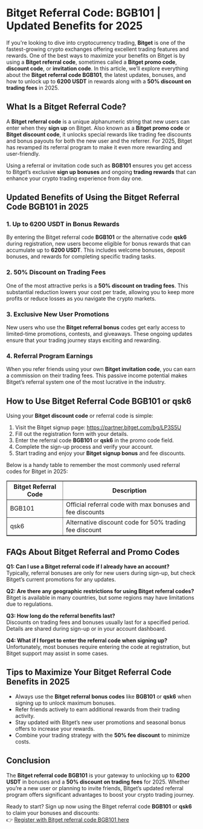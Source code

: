 <h1>Bitget Referral Code: BGB101 | Updated Benefits for 2025</h1>
<p>If you're looking to dive into cryptocurrency trading, <strong>Bitget</strong> is one of the fastest-growing crypto exchanges offering excellent trading features and rewards. One of the best ways to maximize your benefits on Bitget is by using a <strong>Bitget referral code</strong>, sometimes called a <strong>Bitget promo code</strong>, <strong>discount code</strong>, or <strong>invitation code</strong>. In this article, we’ll explore everything about the <strong>Bitget referral code BGB101</strong>, the latest updates, bonuses, and how to unlock up to <strong>6200 USDT</strong> in rewards along with a <strong>50% discount on trading fees</strong> in 2025.</p>
<h2>What Is a Bitget Referral Code?</h2>
<p>A <strong>Bitget referral code</strong> is a unique alphanumeric string that new users can enter when they <strong>sign up</strong> on Bitget. Also known as a <strong>Bitget promo code</strong> or <strong>Bitget discount code</strong>, it unlocks special rewards like trading fee discounts and bonus payouts for both the new user and the referrer. For 2025, Bitget has revamped its referral program to make it even more rewarding and user-friendly.</p>
<p>Using a referral or invitation code such as <strong>BGB101</strong> ensures you get access to Bitget’s exclusive <strong>sign up bonuses</strong> and ongoing <strong>trading rewards</strong> that can enhance your crypto trading experience from day one.</p>
<h2>Updated Benefits of Using the Bitget Referral Code BGB101 in 2025</h2>
<h3>1. Up to 6200 USDT in Bonus Rewards</h3>
<p>By entering the Bitget referral code <strong>BGB101</strong> or the alternative code <strong>qsk6</strong> during registration, new users become eligible for bonus rewards that can accumulate up to <strong>6200 USDT</strong>. This includes welcome bonuses, deposit bonuses, and rewards for completing specific trading tasks.</p>
<h3>2. 50% Discount on Trading Fees</h3>
<p>One of the most attractive perks is a <strong>50% discount on trading fees</strong>. This substantial reduction lowers your cost per trade, allowing you to keep more profits or reduce losses as you navigate the crypto markets.</p>
<h3>3. Exclusive New User Promotions</h3>
<p>New users who use the <strong>Bitget referral bonus</strong> codes get early access to limited-time promotions, contests, and giveaways. These ongoing updates ensure that your trading journey stays exciting and rewarding.</p>
<h3>4. Referral Program Earnings</h3>
<p>When you refer friends using your own <strong>Bitget invitation code</strong>, you can earn a commission on their trading fees. This passive income potential makes Bitget’s referral system one of the most lucrative in the industry.</p>
<h2>How to Use Bitget Referral Code BGB101 or qsk6</h2>
<p>Using your <strong>Bitget discount code</strong> or referral code is simple:</p>
<ol>
<li>Visit the Bitget signup page: <a href="https://partner.bitget.com/bg/LP3S5U" target="_blank" rel="noopener noreferrer">https://partner.bitget.com/bg/LP3S5U</a></li>
<li>Fill out the registration form with your details.</li>
<li>Enter the referral code <strong>BGB101</strong> or <strong>qsk6</strong> in the promo code field.</li>
<li>Complete the sign-up process and verify your account.</li>
<li>Start trading and enjoy your <strong>Bitget signup bonus</strong> and fee discounts.</li>
</ol>
<p>Below is a handy table to remember the most commonly used referral codes for Bitget in 2025:</p>
<table border="1" cellpadding="5" cellspacing="0">
<tr>
<th>Bitget Referral Code</th>
<th>Description</th>
</tr>
<tr>
<td>BGB101</td>
<td>Official referral code with max bonuses and fee discounts</td>
</tr>
<tr>
<td>qsk6</td>
<td>Alternative discount code for 50% trading fee discount</td>
</tr>
</table>
<h2>FAQs About Bitget Referral and Promo Codes</h2>
<p><strong>Q1: Can I use a Bitget referral code if I already have an account?</strong><br>
Typically, referral bonuses are only for new users during sign-up, but check Bitget’s current promotions for any updates.</p>
<p><strong>Q2: Are there any geographic restrictions for using Bitget referral codes?</strong><br>
Bitget is available in many countries, but some regions may have limitations due to regulations.</p>
<p><strong>Q3: How long do the referral benefits last?</strong><br>
Discounts on trading fees and bonuses usually last for a specified period. Details are shared during sign-up or in your account dashboard.</p>
<p><strong>Q4: What if I forget to enter the referral code when signing up?</strong><br>
Unfortunately, most bonuses require entering the code at registration, but Bitget support may assist in some cases.</p>
<h2>Tips to Maximize Your Bitget Referral Code Benefits in 2025</h2>
<ul>
<li>Always use the <strong>Bitget referral bonus codes</strong> like <strong>BGB101</strong> or <strong>qsk6</strong> when signing up to unlock maximum bonuses.</li>
<li>Refer friends actively to earn additional rewards from their trading activity.</li>
<li>Stay updated with Bitget’s new user promotions and seasonal bonus offers to increase your rewards.</li>
<li>Combine your trading strategy with the <strong>50% fee discount</strong> to minimize costs.</li>
</ul>
<h2>Conclusion</h2>
<p>The <strong>Bitget referral code BGB101</strong> is your gateway to unlocking up to <strong>6200 USDT</strong> in bonuses and a <strong>50% discount on trading fees</strong> for 2025. Whether you’re a new user or planning to invite friends, Bitget’s updated referral program offers significant advantages to boost your crypto trading journey.</p>
<p>Ready to start? Sign up now using the Bitget referral code <strong>BGB101</strong> or <strong>qsk6</strong> to claim your bonuses and discounts:<br>
👉 <a href="https://partner.bitget.com/bg/LP3S5U" target="_blank" rel="noopener noreferrer">Register with Bitget referral code BGB101 here</a></p>
</body>
</html>
